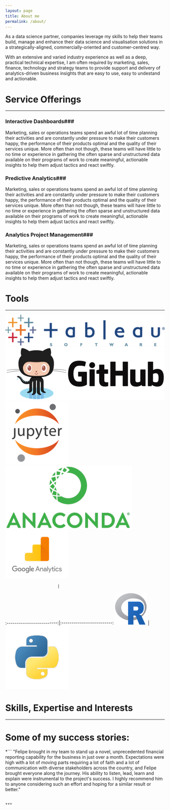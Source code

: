 ```yaml
---
layout: page
title: About me
permalink: /about/
---
```


As a data science partner, companies leverage my skills to help their teams build, manage and enhance their data science and visualisation solutions in a strategically-aligned, commercially-oriented and customer-centred way.

With an extensive and varied industry experience as well as a deep, practical technical expertise, I am often required by marketing, sales, finance, technology and strategy teams to provide support and delivery of analytics-driven business insights that are easy to use, easy to undestand and actionable.


# Service Offerings

***

### Interactive Dashboards###
Marketing, sales or operations teams spend an awful lot of time planning their activities and are constantly under pressure to make their customers happy, the performance of their products optimal and the quality of their services unique. More often than not though, these teams will have little to no time or experience in gathering the often sparse and unstructured data available on their programs of work to create meaningful, actionable insights to help them adjust tactics and react swiftly.

### Predictive Analytics###
Marketing, sales or operations teams spend an awful lot of time planning their activities and are constantly under pressure to make their customers happy, the performance of their products optimal and the quality of their services unique. More often than not though, these teams will have little to no time or experience in gathering the often sparse and unstructured data available on their programs of work to create meaningful, actionable insights to help them adjust tactics and react swiftly.

### Analytics Project Management###
Marketing, sales or operations teams spend an awful lot of time planning their activities and are constantly under pressure to make their customers happy, the performance of their products optimal and the quality of their services unique. More often than not though, these teams will have little to no time or experience in gathering the often sparse and unstructured data available on their programs of work to create meaningful, actionable insights to help them adjust tactics and react swiftly.

# Tools

***


![](https://github.com/BazingaFR/bazingafr.github.io/raw/master/images/tableau_logo.png)
![](https://github.com/BazingaFR/bazingafr.github.io/raw/master/images/github_logo.png)
![](https://github.com/BazingaFR/bazingafr.github.io/raw/master/images/jupyter_logo.png)
![](https://github.com/BazingaFR/bazingafr.github.io/raw/master/images/anaconda_logo.png)
![](https://github.com/BazingaFR/bazingafr.github.io/raw/master/images/google_analytics_logo.png)

                           |  
:-------------------------:|:-------------------------:
![](https://github.com/BazingaFR/bazingafr.github.io/raw/master/images/r_logo.png)  |  ![](https://github.com/BazingaFR/bazingafr.github.io/raw/master/images/python_logo.png)




# Skills, Expertise and Interests

***


# Some of my success stories:


*```
"Felipe brought in my team to stand up a novel, unprecedented financial reporting capability for the business in just over a month. Expectations were high with a lot of moving parts requiring a lot of faith and a lot of communication with diverse stakeholders across the country, and Felipe brought everyone along the journey. His ability to listen, lead, learn and explain were instrumental to the project's success. I highly recommend him to anyone considering such an effort and hoping for a similar result or better."
```*  ***Service provider to an analytics project I led in Mar. 2017***

***
